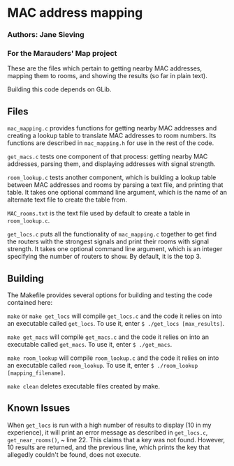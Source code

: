 # MAC address mapping
### Authors: Jane Sieving
### For the Marauders' Map project

These are the files which pertain to getting nearby MAC addresses, mapping them to rooms, and showing the results (so far in plain text).

Building this code depends on GLib.

## Files

`mac_mapping.c` provides functions for getting nearby MAC addresses and creating a lookup table to translate MAC addresses to room numbers. Its functions are described in `mac_mapping.h` for use in the rest of the code.

`get_macs.c` tests one component of that process: getting nearby MAC addresses, parsing them, and displaying addresses with signal strength.

`room_lookup.c` tests another component, which is building a lookup table between MAC addresses and rooms by parsing a text file, and printing that table. It takes one optional command line argument, which is the name of an alternate text file to create the table from.

`MAC_rooms.txt` is the text file used by default to create a table in `room_lookup.c`.

`get_locs.c` puts all the functionality of `mac_mapping.c` together to get find the routers with the strongest signals and print their rooms with signal strength. It takes one optional command line argument, which is an integer specifying the number of routers to show. By default, it is the top 3.

## Building

The Makefile provides several options for building and testing the code contained here:

`make` or `make get_locs` will compile `get_locs.c` and the code it relies on into an executable called `get_locs`. To use it, enter `$ ./get_locs [max_results]`.

`make get_macs` will compile `get_macs.c` and the code it relies on into an executable called `get_macs`. To use it, enter `$ ./get_macs`.

`make room_lookup` will compile `room_lookup.c` and the code it relies on into an executable called `room_lookup`. To use it, enter `$ ./room_lookup [mapping_filename]`.

`make clean` deletes executable files created by make.

## Known Issues

When `get_locs` is run with a high number of results to display (10 in my experience), it will print an error message as described in `get_locs.c`, `get_near_rooms()`, ~ line 22. This claims that a key was not found. However, 10 results are returned, and the previous line, which prints the key that allegedly couldn't be found, does not execute.
